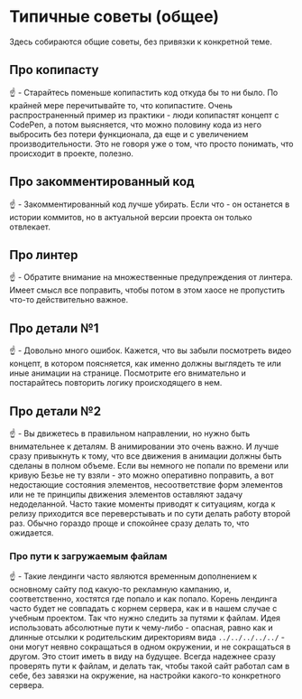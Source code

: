 # Типичные советы (общее)


Здесь собираются общие советы, без привязки к конкретной теме.


## Про копипасту

:point_up: - Старайтесь поменьше копипастить код откуда бы то ни было. По крайней мере перечитывайте то, что копипастите. Очень распространенный пример из практики - люди копипастят концепт с CodePen, а потом выясняется, что можно половину кода из него выбросить без потери функционала, да еще и с увеличением производительности. Это не говоря уже о том, что просто понимать, что происходит в проекте, полезно.

## Про закомментированный код

:point_up: - Закомментированный код лучше убирать. Если что - он останется в истории коммитов, но в актуальной версии проекта он только отвлекает.


## Про линтер

:point_up: - Обратите внимание на множественные предупреждения от линтера. Имеет смысл все поправить, чтобы потом в этом хаосе не пропустить что-то действительно важное.


## Про детали №1

:point_up: - Довольно много ошибок. Кажется, что вы забыли посмотреть видео концепт, в котором поясняется, как именно должны выглядеть те или иные анимации на странице. Посмотрите его внимательно и постарайтесь повторить логику происходящего в нем.


## Про детали №2

:point_up: -  Вы движетесь в правильном направлении, но нужно быть внимательнее к деталям. В анимировании это очень важно. И лучше сразу привыкнуть к тому, что все движения в анимации должны быть сделаны в полном объеме. Если вы немного не попали по времени или кривую Безье не ту взяли - это можно оперативно поправить, а вот недостающие состояния элементов, несоответствие форм элементов или не те принципы движения элементов оставляют задачу недоделанной. Часто такие моменты приводят к ситуациям, когда к релизу приходится все переверстывать и по сути делать работу второй раз. Обычно гораздо проще и спокойнее сразу делать то, что ожидается.


### Про пути к загружаемым файлам

:point_up: - Такие лендинги часто являются временным дополнением к основному сайту под какую-то рекламную кампанию, и, соответственно, хостятся где попало и как попало. Корень лендинга часто будет не совпадать с корнем сервера, как и в нашем случае с учебным проектом. Так что нужно следить за путями к файлам. Идея использовать абсолютные пути к чему-либо - опасная, равно как и длинные отсылки к родительским директориям вида `../../../../../` - они могут неявно сокращаться в одном окружении, и не сокращаться в другом. Это стоит иметь в виду на будущее. Всегда надежнее сразу проверять пути к файлам, и делать так, чтобы такой сайт работал сам в себе, без завязки на окружение, на настройки какого-то конкретного сервера.


